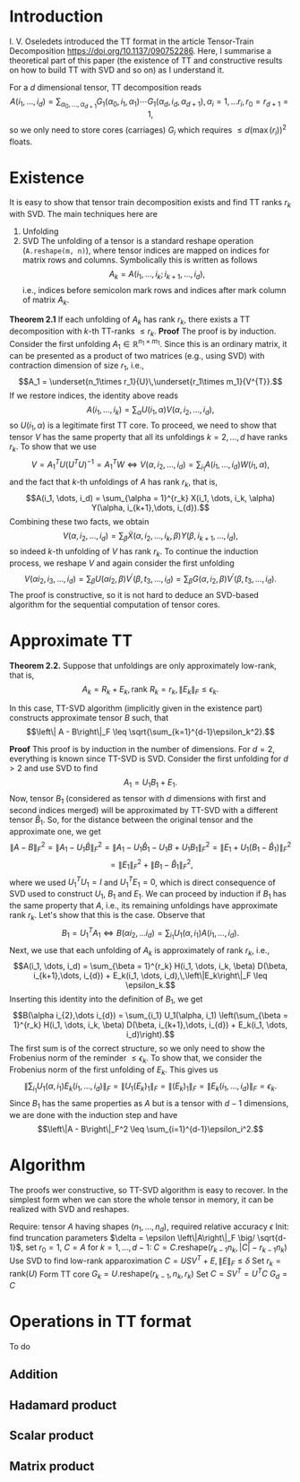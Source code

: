 # Introduction
I. V. Oseledets introduced the TT format in the article Tensor-Train Decomposition https://doi.org/10.1137/090752286. Here, I summarise a theoretical part of this paper (the existence of TT and constructive results on how to build TT with SVD and so on) as I understand it.

For a $d$ dimensional tensor, TT decomposition reads
$$A(i_1, \dots, i_d) = \sum_{\alpha_0,\dots,\alpha_{d+1}} G_{1}(\alpha_0,i_1,\alpha_1)\cdots G_{1}(\alpha_{d},i_{d},\alpha_{d+1}),\,\alpha_i=1,\dots r_i,\,r_0=r_{d+1} = 1,$$
so we only need to store cores (carriages) $G_i$ which requires $\leq d \left(\max(r_i)\right)^2$ floats.
# Existence
It is easy to show that tensor train decomposition exists and find TT ranks $r_k$ with SVD.
The main techniques here are
1. Unfolding
2. SVD
The unfolding of a tensor is a standard reshape operation (`A.reshape(m, n)`), where tensor indices are mapped on indices for matrix rows and columns. Symbolically this is written as follows
$$A_k = A(i_1,\dots, i_k;i_{k+1},\dots,i_{d}),$$
i.e., indices before semicolon mark rows and indices after mark column of matrix $A_k$.

**Theorem 2.1**
If each unfolding of $A_k$ has rank $r_k$, there exists a TT decomposition with $k$-th TT-ranks $\leq r_k$.
**Proof**
The proof is by induction.
Consider the first unfolding $A_1\in\mathbb{R}^{n_1\times m_1}$. Since this is an ordinary matrix, it can be presented as a product of two matrices (e.g., using SVD) with contraction dimension of size $r_1$, i.e.,
$$A_1 = \underset{n_1\times r_1}{U}\,\underset{r_1\times m_1}{V^{T}}.$$
If we restore indices, the identity above reads
$$A(i_1,\dots,i_k) = \sum_{\alpha}U(i_1,\alpha) V(\alpha,i_2,\dots, i_d),$$
so $U(i_1, \alpha)$ is a legitimate first TT core. To proceed, we need to show that tensor $V$ has the same property that all its unfoldings $k=2,\dots, d$ have ranks $r_k$.
To show that we use
$$V = A_1^{T}U \left(U^T U\right)^{-1} = A_1^{T}W \Leftrightarrow V(\alpha,i_2,\dots, i_d) = \sum_{i_1}A(i_1, \dots, i_d)W(i_1,\alpha),$$
and the fact that $k$-th unfoldings of $A$ has rank $r_k$, that is,
$$A(i_1, \dots, i_d) = \sum_{\alpha = 1}^{r_k} X(i_1, \dots, i_k, \alpha) Y(\alpha, i_{k+1},\dots, i_{d}).$$
Combining these two facts, we obtain
$$V(\alpha, i_2, \dots, i_d) = \sum_{\beta}\widetilde{X}(\alpha, i_2, \dots, i_k, \beta) Y(\beta, i_{k+1},\dots, i_{d}),$$
so indeed $k$-th unfolding of $V$ has rank $r_k$.
To continue the induction process, we reshape $V$ and again consider the first unfolding
$$V(\alpha i_2, i_3, \dots, i_d) = \sum_{\beta} U(\alpha i_2, \beta)V^{'}(\beta, t_3,\dots, i_d) = \sum_{\beta} G(\alpha, i_2, \beta) V^{'}(\beta, t_3,\dots, i_d).$$
The proof is constructive, so it is not hard to deduce an SVD-based algorithm for the sequential computation of tensor cores.
# Approximate TT

**Theorem 2.2.**
Suppose that unfoldings are only approximately low-rank, that is, 
$$A_k = R_k + E_k,\,\text{rank }R_k = r_k,\,\left\|E_k\right\|_F\leq \epsilon_k.$$

In this case, TT-SVD algorithm (implicitly given in the existence part) constructs approximate tensor $B$ such, that
$$\left\| A - B\right\|_F \leq \sqrt{\sum_{k=1}^{d-1}\epsilon_k^2}.$$

**Proof**
This proof is by induction in the number of dimensions.
For $d=2$, everything is known since TT-SVD is SVD.
Consider the first unfolding for $d > 2$ and use SVD to find
$$A_1 = U_1 B_1 + E_1.$$
Now, tensor $B_1$ (considered as tensor with $d$ dimensions with first and second indices merged) will be approximated by TT-SVD with a different tensor $\hat{B}_1$. So, for the distance between the original tensor and the approximate one, we get
$$\left\|A - B\right\|_F^2 = \left\|A_1 - U_1\hat{B}\right\|_F^2 = \left\|A_1 - U_1\hat{B}_1 - U_1 B +U_1 B_1\right\|_F^2 = \left\|E_1 + U_1(B_1 - \hat{B}_1)\right\|_F^2$$
$$=\left\|E_1\right\|_F^2 + \left\|B_1 - \hat{B}_1\right\|_{F}^2,$$
where we used $U_1^T U_1 = I$ and $U_1^T E_1 = 0$, which is direct consequence of SVD used to construct $U_1$, $B_1$ and $E_1$.
We can proceed by induction if $B_1$ has the same property that $A$, i.e., its remaining unfoldings have approximate rank $r_k$. Let's show that this is the case.
Observe that
$$B_1 = U_1^T A_1 \Leftrightarrow B(\alpha i_{2},\dots i_{d}) = \sum_{i_1} U_1(\alpha, i_1) A(i_1, \dots, i_d).$$
Next, we use that each unfolding of $A_k$ is approximately of rank $r_k$, i.e.,
$$A(i_1, \dots, i_d) = \sum_{\beta = 1}^{r_k} H(i_1, \dots, i_k, \beta) D(\beta, i_{k+1},\dots, i_{d}) + E_k(i_1, \dots, i_d),\,\left\|E_k\right\|_F \leq \epsilon_k.$$
Inserting this identity into the definition of $B_1$, we get
$$B(\alpha i_{2},\dots i_{d}) = \sum_{i_1} U_1(\alpha, i_1) \left(\sum_{\beta = 1}^{r_k} H(i_1, \dots, i_k, \beta) D(\beta, i_{k+1},\dots, i_{d}) + E_k(i_1, \dots, i_d)\right).$$
The first sum is of the correct structure, so we only need to show the Frobenius norm of the reminder $\leq \epsilon_{k}$. To show that, we consider the Frobenius norm of the first unfolding of $E_{k}$. This gives us
$$\left\|\sum_{i_1} U_1(\alpha, i_1)E_k(i_1, \dots, i_d)\right\|_F = \left\|U_1 \left(E_k\right)_1\right\|_F = \left\|\left(E_k\right)_1\right\|_F = \left\|E_k(i_1, \dots, i_d)\right\|_F = \epsilon_k.$$
Since $B_1$ has the same properties as $A$ but is a tensor with $d-1$ dimensions, we are done with the induction step and have
$$\left\|A - B\right\|_F^2 \leq \sum_{i=1}^{d-1}\epsilon_i^2.$$
# Algorithm
The proofs wer constructive, so TT-SVD algorithm is easy to recover. In the simplest form when we can store the whole tensor in memory, it can be realized with SVD and reshapes.

Require: tensor $A$ having shapes $\left(n_1, \dots, n_d\right)$, required relative accuracy $\epsilon$
Init: find truncation parameters $\delta = \epsilon \left\|A\right\|_F \big/ \sqrt{d-1}$, set $r_0 = 1$, $C = A$
for $k = 1,\dots, d-1$:
	$C = C.\text{reshape}(r_{k-1}n_k, |C| - r_{k-1}n_k)$
	Use SVD to find low-rank apparoximation $C = U S V^{T} + E,\,\left\|E\right\|_F \leq \delta$ 
	Set $r_k = \text{rank}(U)$
	Form TT core $G_k = U.\text{reshape}(r_{k-1}, n_k, r_{k})$
	Set $C = S V^{T} = U^T C$ 
$G_d = C$

# Operations in TT format
To do

## Addition

## Hadamard product

## Scalar product

## Matrix product

